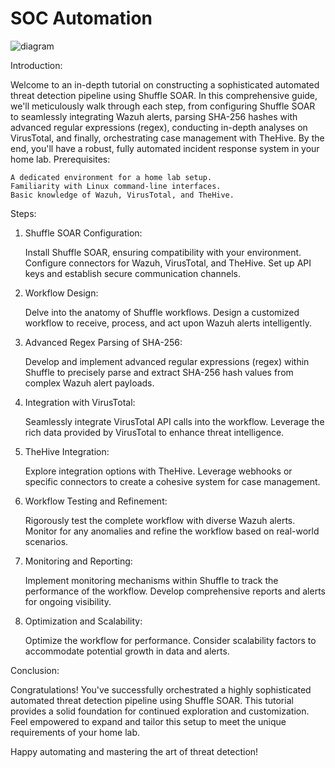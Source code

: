 # SOC Automation
![diagram](https://imgur.com/VS7YSfD.png)


Introduction:

Welcome to an in-depth tutorial on constructing a sophisticated automated threat detection pipeline using Shuffle SOAR. In this comprehensive guide, we'll meticulously walk through each step, from configuring Shuffle SOAR to seamlessly integrating Wazuh alerts, parsing SHA-256 hashes with advanced regular expressions (regex), conducting in-depth analyses on VirusTotal, and finally, orchestrating case management with TheHive. By the end, you'll have a robust, fully automated incident response system in your home lab.
Prerequisites:

    A dedicated environment for a home lab setup.
    Familiarity with Linux command-line interfaces.
    Basic knowledge of Wazuh, VirusTotal, and TheHive.

Steps:
1. Shuffle SOAR Configuration:

    Install Shuffle SOAR, ensuring compatibility with your environment.
    Configure connectors for Wazuh, VirusTotal, and TheHive. Set up API keys and establish secure communication channels.

2. Workflow Design:

    Delve into the anatomy of Shuffle workflows. Design a customized workflow to receive, process, and act upon Wazuh alerts intelligently.

3. Advanced Regex Parsing of SHA-256:

    Develop and implement advanced regular expressions (regex) within Shuffle to precisely parse and extract SHA-256 hash values from complex Wazuh alert payloads.

4. Integration with VirusTotal:

    Seamlessly integrate VirusTotal API calls into the workflow. Leverage the rich data provided by VirusTotal to enhance threat intelligence.

5. TheHive Integration:

    Explore integration options with TheHive. Leverage webhooks or specific connectors to create a cohesive system for case management.

6. Workflow Testing and Refinement:

    Rigorously test the complete workflow with diverse Wazuh alerts. Monitor for any anomalies and refine the workflow based on real-world scenarios.

7. Monitoring and Reporting:

    Implement monitoring mechanisms within Shuffle to track the performance of the workflow. Develop comprehensive reports and alerts for ongoing visibility.

8. Optimization and Scalability:

    Optimize the workflow for performance. Consider scalability factors to accommodate potential growth in data and alerts.

Conclusion:

Congratulations! You've successfully orchestrated a highly sophisticated automated threat detection pipeline using Shuffle SOAR. This tutorial provides a solid foundation for continued exploration and customization. Feel empowered to expand and tailor this setup to meet the unique requirements of your home lab.

Happy automating and mastering the art of threat detection!
